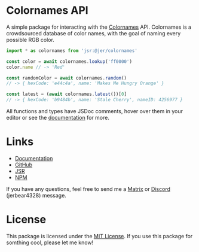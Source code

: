 # Colornames API

A simple package for interacting with the [Colornames](https://colornames.org)
API. Colornames is a crowdsourced database of color names, with the goal of
naming every possible RGB color.

```ts
import * as colornames from 'jsr:@jer/colornames'

const color = await colornames.lookup('ff0000')
color.name // -> 'Red'

const randomColor = await colornames.random()
// -> { hexCode: 'e44c4a', name: 'Makes Me Hungry Orange' }

const latest = (await colornames.latest())[0]
// -> { hexCode: 'b9484b', name: 'Stale Cherry', nameID: 4256977 }
```

All functions and types have JSDoc comments, hover over them in your editor or
see the [documentation](https://jsr.io/@jer/colornames/doc) for more.

# Links

- [Documentation](https://jsr.io/@jer/colornames/doc)
- [GitHub](https://github.com/jerbear2008/colornames-api)
- [JSR](https://jsr.io/@jer/colornames)
- [NPM](https://www.npmjs.com/package/colornames-api)

If you have any questions, feel free to send me a
[Matrix](https://matrix.to/#/@jerbear:beeper.com) or
[Discord](https://discord.gg/nJDk3s8Stp) (jerbear4328) message.

# License

This package is licensed under the
[MIT License](https://github.com/jerbear2008/colornames-api/blob/main/LICENSE).
If you use this package for somthing cool, please let me know!
